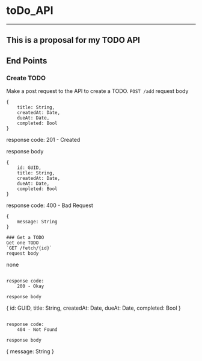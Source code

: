 # toDo_API
---
This is a proposal for my TODO API
--
## End Points

### Create TODO
Make a post request to the API to create a TODO.
`POST /add`
request body
```
{
    title: String,
    createdAt: Date,
    dueAt: Date,
    completed: Bool
}
```

response code:
    201 - Created

response body
```
{
    id: GUID,
    title: String,
    createdAt: Date,
    dueAt: Date,
    completed: Bool
}
```

response code:
    400 - Bad Request

```
{
    message: String
}

### Get a TODO
Get one TODO
`GET /fetch/{id}`
request body
```
none
```

response code:
    200 - Okay

response body
```
{
    id: GUID,
    title: String,
    createdAt: Date,
    dueAt: Date,
    completed: Bool
}
```

response code: 
    404 - Not Found

response body
```
{
    message: String
}
```